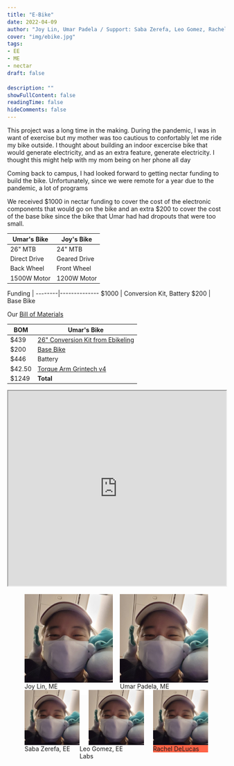 ```yaml
---
title: "E-Bike"
date: 2022-04-09
author: "Joy Lin, Umar Padela / Support: Saba Zerefa, Leo Gomez, Rachel DeLucas"
cover: "img/ebike.jpg"
tags:
- EE
- ME
- nectar
draft: false

description: ""
showFullContent: false
readingTime: false
hideComments: false
---
```

This project was a long time in the making. During the pandemic, I was in want of exercise but my mother was too cautious to confortably let me ride my bike outside. I thought about building an indoor excercise bike that would generate electricity, and as an extra feature, generate electricity. I thought this might help with my mom being on her phone all day 

Coming back to campus, I had looked forward to getting nectar funding to build the bike. Unfortunately, since we were remote for a year due to the pandemic, a lot of programs 


We received $1000 in nectar funding to cover the cost of the electronic components that would go on the bike and an extra $200 to cover the cost of the base bike since the bike that Umar had had dropouts that were too small.

  Umar's Bike | Joy's Bike
--------------|------------
 26" MTB      | 24" MTB
 Direct Drive | Geared Drive
 Back Wheel   | Front Wheel
 1500W Motor  | 1200W Motor

Funding | 
--------|--------------
 $1000  | Conversion Kit, Battery
 $200   | Base Bike


Our [Bill of Materials](https://docs.google.com/spreadsheets/d/1Er6CHjBz3nukKiNW2evzZ4lxp7rc7oZA-Knz4mU-viE/edit#gid=0)

  BOM   | Umar's Bike
--------|--------------
 $439   | [26" Conversion Kit from Ebikeling](https://ebikeling.com/collections/ebikeling-ebike-conversion-kit/products/1500w-ebike-conversion-kit?variant=39575305453634)
 $200   | [Base Bike](https://www.walmart.com/ip/seort/651876804)
 $446   | Battery
 $42.50 | [Torque Arm Grintech v4](https://www.amazon.com/Grin-Technologies-Universal-Electric-ebikes/dp/B00K60C67Y/ref=sr_1_6?qid=1649696704&refinements=p_4%3AGrin+Technologies&s=sporting-goods&sr=1-6)
 $1249  | **Total**

<p><iframe src="https://docs.google.com/spreadsheets/d/e/2PACX-1vQwyxlO9xj8bWD0r1LC0ZSDYVFhdRTCuvQ1t9UUUQUJoYAPM_Gzc5Tt-xLCo0R6OL9gG23v-5dXIlxR/pubhtml?widget=true&amp;headers=false" frameborder="2" width="100%" height="450" allowfullscreen="true" mozallowfullscreen="true" webkitallowfullscreen="true"></iframe></p>




<figure class = "twoprof">
  <img class="center" src="/img/dragongrace.jpg" width= "48%" style= "float:left"/>
  <img class="center" src="/img/dragongrace.jpg" width= "48%" style= "float:right"/>
  <figcaption style="width:48%;float:left;"> Joy Lin, ME </figcaption>
  <figcaption style="width:48%;float:right;"> Umar Padela, ME </figcaption>
</figure>

<figure>
  <img class="center" src="/img/dragongrace.jpg" width= "30%" style= "float:left"/>
  <img class="center" src="/img/spacer.png" width= "5%" style= "float:left"/>
  <img class="center" src="/img/dragongrace.jpg" width= "30%" style= "float:left"/>
  <img class="center" src="/img/spacer.png" width= "5%" style= "float:left"/>
  <img class="right" src="/img/dragongrace.jpg" width= "30%" style= "float:right"/>
  <figcaption class="support" style="width:30%;float:left;"> Saba Zerefa, EE</figcaption>
  <figcaption class="support" style="width:30%;float:left;"> Leo Gomez, EE Labs</figcaption>
  <figcaption style="width:30%;float:right;background-color: tomato;"> Rachel DeLucas </figcaption>
</figure>